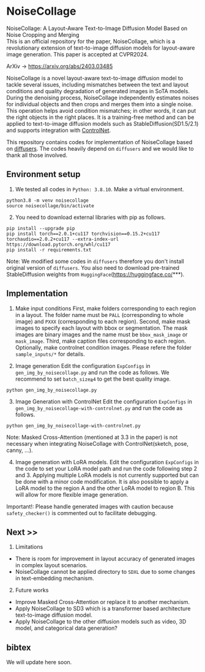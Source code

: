 # NoiseCollage
NoiseCollage: A Layout-Aware Text-to-Image Diffusion Model Based on Noise Cropping and Merging  
This is an official repository for the paper, NoiseCollage, which is a revolutionary extension of text-to-image diffusion models for layout-aware image generation.
This paper is accepted at CVPR2024.

ArXiv -> https://arxiv.org/abs/2403.03485

NoiseCollage is a novel layout-aware text-to-image diffusion model to tackle several issues, including mismatches between the text and layout conditions and quality degradation of generated images in SoTA models.
During the denoising process, NoiseCollage independently estimates noises for individual objects and then crops and merges them into a single noise. 
This operation helps avoid condition mismatches; in other words, it can put the right objects in the right places. 
It is a training-free method and can be applied to text-to-image diffusion models such as StableDiffusion(SD1.5/2.1) and supports integration with [ControlNet](https://github.com/lllyasviel/ControlNet).

This repository contains codes for implementation of NoiseCollage based on [diffusers](https://github.com/huggingface/diffusers). 
The codes heavily depend on `diffusers` and we would like to thank all those involved. 


## Environment setup
1. We tested all codes in `Python: 3.8.10`. Make a virtual environment.
```
python3.8 -m venv noisecollage
source noisecollage/bin/activate
```

2. You need to download external libraries with pip as follows.
```
pip install --upgrade pip
pip install torch==2.0.1+cu117 torchvision==0.15.2+cu117 torchaudio==2.0.2+cu117 --extra-index-url https://download.pytorch.org/whl/cu117
pip install -r requirements.txt
```
Note: We modified some codes in `diffusers` therefore you don't install original version of `diffusers`.
You also need to download pre-trained StableDiffusion weights from `HuggingFace`(https://huggingface.co/***).


## Implementation
1. Make input conditions
First, make folders corresponding to each region in a layout. The folder name must be `PALL` (corresponding to whole image) and `PXXX` (corresponding to each region).
Second, make mask images to specify each layout with bbox or segmentation. The mask images are binary images and the name must be `bbox_mask_image` or `mask_image`. 
Third, make caption files corresponding to each region.
Optionally, make controlnet condition images.
Please refere the folder `sample_inputs/*` for details.

2. Image generation
Edit the configuration `ExpConfigs` in `gen_img_by_noisecollage.py` and run the code as follows. We recommend to set `batch_size≧4` to get the best quality image.  
```
python gen_img_by_noisecollage.py
```

3. Image Generation with ControlNet
Edit the configuration `ExpConfigs` in `gen_img_by_noisecollage-with-controlnet.py` and run the code as follows.
```
python gen_img_by_noisecollage-with-controlnet.py
```
Note: Masked Cross-Attention (mentioned at 3.3 in the paper) is not necessary when integrating NoiseCollage with ControlNet(sketch, pose, canny, ...).

4. Image generation with LoRA models.
Edit the configuration `ExpConfigs` in the code to set your LoRA model path and run the code following step 2 and 3.
Applying multiple LoRA models is not currently supported but can be done with a minor code modification. 
It is also possible to apply a LoRA model to the region A and the other LoRA model to region B. 
This will allow for more flexible image generation.

Important!: Please handle generated images with caution because `safety_checker()` is commented out to facilitate debugging.

## Next >>
1. Limitations
* There is room for improvement in layout accuracy of generated images in complex layout scenarios.
* NoiseCollage cannot be applied directory to `SDXL` due to some changes in text-embedding mechanism.

2. Future works
* Improve Masked Cross-Attention or replace it to another mechanism.
* Apply NoiseCollage to SD3 which is a transformer based architecture text-to-image diffusion model.
* Apply NoiseCollage to the other diffusion models such as video, 3D model, and categorical data generation?


## bibtex
We will update here soon.
